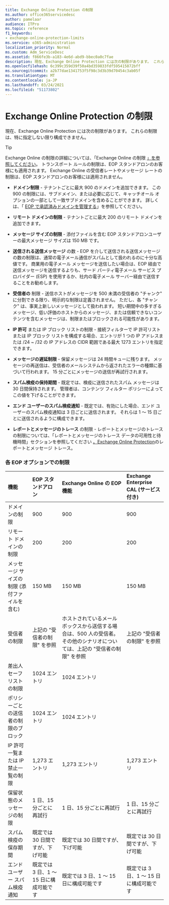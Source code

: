```yaml
---
title: Exchange Online Protection の制限
ms.author: office365servicedesc
author: pamelaar
audience: ITPro
ms.topic: reference
f1_keywords:
- exchange-online-protection-limits
ms.service: o365-administration
localization_priority: Normal
ms.custom: Adm_ServiceDesc
ms.assetid: f866fe3b-a183-4e6d-abd9-bbec0a0c7fae
description: 現在、Exchange Online Protection には次の制限があります。 これらの制限は、特に指定しない限り構成できません。
ms.openlocfilehash: 6c399c359d39f50a4bd359833fdf595415872bff
ms.sourcegitcommit: a2b77dae1341753f5f98c3d3b39d70454c3ab05f
ms.translationtype: MT
ms.contentlocale: ja-JP
ms.lasthandoff: 03/24/2021
ms.locfileid: "51173802"
---
```

# <a name="exchange-online-protection-limits"></a>Exchange Online Protection の制限

現在、Exchange Online Protection には次の制限があります。 これらの制限は、特に指定しない限り構成できません。 
  
> [!TIP]
> Exchange Online の制限の詳細については、「Exchange Online の制限 [」を参照してください](../exchange-online-service-description/exchange-online-limits.md)。 トランスポート ルールの制限は、EOP スタンドアロンのお客様にも適用されます。 Exchange Online の受信者レートやメッセージ レートの制限は、EOP スタンドアロンのお客様には適用されません。 
  
- **ドメイン制限** - テナントごとに最大 900 のドメインを追加できます。 この 900 の制限には、サブドメイン、または必要に応じて、キャッチオール オプションの一部として一致サブドメインを含めることができます。 詳しくは、「 [EOP で承認済みドメインを管理する](/microsoft-365/security/office-365-security/exchange-online-protection-overview)」を参照してください。

- **リモート ドメインの制限** - テナントごとに最大 200 のリモート ドメインを追加できます。
    
- **メッセージ サイズの制限** - 添付ファイルを含む EOP スタンドアロンユーザーの最大メッセージ サイズは 150 MB です。 
    
- **送信される送信メッセージ** の数 - EOP を介して送信される送信メッセージの数の制限は、通常の電子メール通信がスパムとして扱われるのに十分な高値です。 商業用の電子メール メッセージを送信したい場合は、EOP 経由で送信メッセージを送信するよりも、サード パーティ電子メール サービス プロバイダー (ESP) を使用するか、社内の電子メール サーバー経由で送信することをお勧めします。 
    
- **受信者の** 制限 - 送信ホストがメッセージを 500 未満の受信者の "チャンク" に分割できる限り、明示的な制限は定義されません。 ただし、各 "チャンク" は、事実上新しいメッセージとして扱われます。 短い期間中の多すぎるメッセージ、低い評価のホストからのメッセージ、または信頼できないコンテンツを含むメッセージは、制限またはブロックされる可能性があります。 
    
- **IP 許可** または IP ブロック リストの制限 - 接続フィルターで IP 許可リストまたは IP ブロック リストを構成する場合、エントリが 1 つの IP アドレスまたは /24 ~ /32 の IP アドレスの CIDR 範囲である最大 1273 エントリを指定できます。 
    
- **メッセージの遅延制限** - 保留メッセージは 24 時間キューに残ります。 メッセージの再送信は、受信者のメールシステムから返されたエラーの種類に基づいて行われます。 15 分ごとにメッセージの送信が再試行されます。 
    
- **スパム検疫の保持期間** - 既定では、検疫に送信されたスパム メッセージは 30 日間保持されます。 管理者は、コンテンツ フィルター ポリシーによってこの値を下げることができます。 
    
- **エンド ユーザーのスパム検疫通知** - 既定では、有効にした場合、エンド ユーザーのスパム検疫通知は 3 日ごとに送信されます。 それらは 1 ～ 15 日ごとに送信されるように構成できます。 
    
- **レポートとメッセージのトレース** の制限 - レポートとメッセージのトレースの制限については、「レポートとメッセージのトレース データの可用性と待機時間」セクションを参照してください [。Exchange Online Protection](/microsoft-365/security/office-365-security/reporting-and-message-trace-in-exchange-online-protection)のレポートとメッセージ トレース。
    
### <a name="limits-across-eop-options"></a>各 EOP オプションでの制限

| 機能 | EOP スタンドアロン | Exchange Online の EOP 機能 | Exchange Enterprise CAL (サービス付き) |
|:-----|:-----|:-----|:-----|
|ドメインの制限  <br/> |900  <br/> |900  <br/> |900  <br/> |
|リモート ドメインの制限  <br/> |200  <br/> |200  <br/> |200  <br/> |
|メッセージ サイズの制限 (添付ファイルを含む)  <br/> |150 MB  <br/> |150 MB  <br/> |150 MB  <br/> |
|受信者の制限  <br/> |上記の "受信者の制限" を参照  <br/> |ホストされているメールボックスから送信する場合は、500 人の受信者。その他のシナリオについては、上記の "受信者の制限" を参照  <br/> |上記の "受信者の制限" を参照  <br/> |
|差出人セーフ リストの制限  <br/> |1024 エントリ  <br/> |1024 エントリ  <br/> ||
|ポリシーごとの送信者の制限のブロック  <br/> |1024 エントリ  <br/> |1024 エントリ  <br/> ||
|IP 許可一覧または IP 禁止一覧の制限  <br/> |1,273 エントリ  <br/> |1,273 エントリ  <br/> |1,273 エントリ  <br/> |
|保留状態のメッセージの制限  <br/> |1 日、15 分ごとに再試行  <br/> |1 日、15 分ごとに再試行  <br/> |1 日、15 分ごとに再試行  <br/> |
|スパム検疫の保存期間  <br/> |既定では 30 日間ですが、下げ可能  <br/> |既定では 30 日間ですが、下げ可能  <br/> |既定では 30 日間ですが、下げ可能  <br/> |
|エンドユーザー スパム検疫通知  <br/> |既定では 3 日、1 ～ 15 日に構成可能です  <br/> |既定では 3 日、1 ～ 15 日に構成可能です  <br/> |既定では 3 日、1 ～ 15 日に構成可能です  <br/> |
